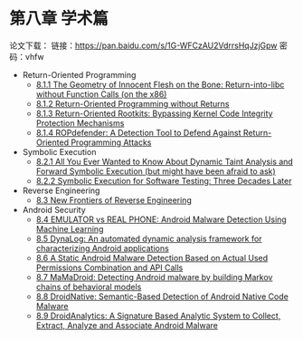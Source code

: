 # 第八章 学术篇

论文下载：
链接：https://pan.baidu.com/s/1G-WFCzAU2VdrrsHqJzjGpw 密码：vhfw

* Return-Oriented Programming
  * [8.1.1 The Geometry of Innocent Flesh on the Bone: Return-into-libc without Function Calls (on the x86)](doc/8.1.1_return-into-libc_without_function_calls.md)
  * [8.1.2 Return-Oriented Programming without Returns](doc/8.1.2_rop_without_returns.md)
  * [8.1.3 Return-Oriented Rootkits: Bypassing Kernel Code Integrity Protection Mechanisms](doc/8.1.3_return-oriented_rootkits.md)
  * [8.1.4 ROPdefender: A Detection Tool to Defend Against Return-Oriented Programming Attacks](doc/8.1.4_ropdefender.md)
* Symbolic Execution
  * [8.2.1 All You Ever Wanted to Know About Dynamic Taint Analysis and Forward Symbolic Execution (but might have been afraid to ask)](doc/8.2.1_dynamic_taint_analysis.md)
  * [8.2.2 Symbolic Execution for Software Testing: Three Decades Later](doc/8.2.2_symbolic_execution_for_software_testing.md)
* Reverse Engineering
  * [8.3 New Frontiers of Reverse Engineering](doc/8.3_new_frontiers_of_reverse_engineering.md)
* Android Security
  * [8.4 EMULATOR vs REAL PHONE: Android Malware Detection Using Machine Learning](doc/8.4_emulator_vs_real_phone.md)
  * [8.5 DynaLog: An automated dynamic analysis framework for characterizing Android applications](doc/8.5_dynalog_an_automated_dynamic_analysis_framework.md)
  * [8.6 A Static Android Malware Detection Based on Actual Used Permissions Combination and API Calls](doc/8.6_malware_detection_based_on_actual_used_permissions.md)
  * [8.7 MaMaDroid: Detecting Android malware by building Markov chains of behavioral models](doc/8.7_detecting_malware_by_building_markov_chains.md)
  * [8.8 DroidNative: Semantic-Based Detection of Android Native Code Malware](doc/8.8_droidnative_semantic-based_detection_of_android_native_code_malware.md)
  * [8.9 DroidAnalytics: A Signature Based Analytic System to Collect, Extract, Analyze and Associate Android Malware](doc/8.9_droidanalytics_signature_based_analytic_system.md)
